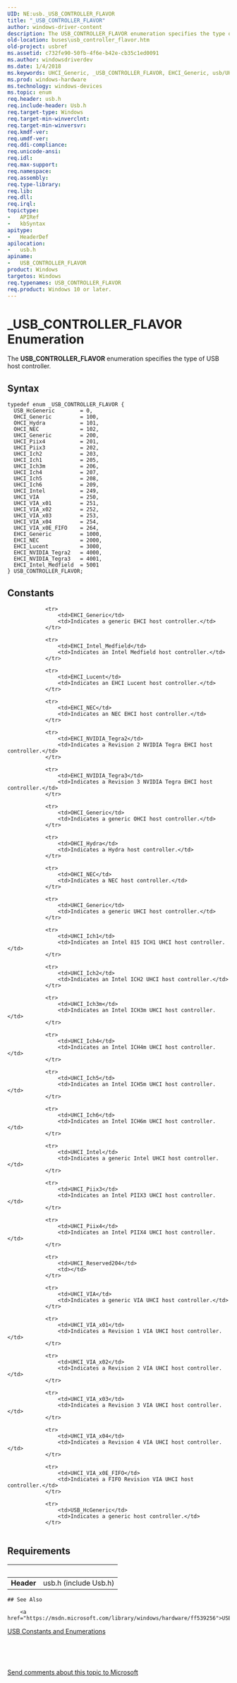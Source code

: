 ```yaml
---
UID: NE:usb._USB_CONTROLLER_FLAVOR
title: "_USB_CONTROLLER_FLAVOR"
author: windows-driver-content
description: The USB_CONTROLLER_FLAVOR enumeration specifies the type of USB host controller.
old-location: buses\usb_controller_flavor.htm
old-project: usbref
ms.assetid: c732fe90-50fb-4f6e-b42e-cb35c1ed0091
ms.author: windowsdriverdev
ms.date: 1/4/2018
ms.keywords: UHCI_Generic, _USB_CONTROLLER_FLAVOR, EHCI_Generic, usb/UHCI_Generic, usb/OHCI_Hydra, usb/USB_CONTROLLER_FLAVOR, usb/UHCI_Ich4, usb/OHCI_NEC, EHCI_Lucent, UHCI_VIA_x01, usb/UHCI_Ich5, usb/UHCI_VIA, USB_CONTROLLER_FLAVOR, UHCI_Ich2, usb/UHCI_VIA_x04, UHCI_Ich1, EHCI_NEC, EHCI_Intel_Medfield, usb/UHCI_VIA_x01, usb/OHCI_Generic, UHCI_VIA_x02, usb/UHCI_VIA_x0E_FIFO, OHCI_NEC, UHCI_Ich6, usb/UHCI_VIA_x02, usb/UHCI_VIA_x03, usb/EHCI_Generic, UHCI_VIA_x04, usb/EHCI_Lucent, usbstrct_a1b79c0b-7ee4-48bd-9793-8f37b9d248f2.xml, UHCI_Ich3m, UHCI_Piix4, usb/UHCI_Ich3m, USB_CONTROLLER_FLAVOR enumeration [Buses], USB_HcGeneric, UHCI_VIA, UHCI_VIA_x03, usb/UHCI_Intel, UHCI_Ich4, UHCI_Ich5, usb/EHCI_NEC, OHCI_Generic, usb/EHCI_Intel_Medfield, usb/UHCI_Ich1, usb/UHCI_Ich6, usb/UHCI_Ich2, usb/USB_HcGeneric, UHCI_VIA_x0E_FIFO, UHCI_Intel, EHCI_NVIDIA_Tegra2, usb/EHCI_NVIDIA_Tegra2, OHCI_Hydra, buses.usb_controller_flavor, usb/EHCI_NVIDIA_Tegra3, UHCI_Piix3, usb/UHCI_Piix3, EHCI_NVIDIA_Tegra3, usb/UHCI_Piix4
ms.prod: windows-hardware
ms.technology: windows-devices
ms.topic: enum
req.header: usb.h
req.include-header: Usb.h
req.target-type: Windows
req.target-min-winverclnt: 
req.target-min-winversvr: 
req.kmdf-ver: 
req.umdf-ver: 
req.ddi-compliance: 
req.unicode-ansi: 
req.idl: 
req.max-support: 
req.namespace: 
req.assembly: 
req.type-library: 
req.lib: 
req.dll: 
req.irql: 
topictype:
-	APIRef
-	kbSyntax
apitype:
-	HeaderDef
apilocation:
-	usb.h
apiname:
-	USB_CONTROLLER_FLAVOR
product: Windows
targetos: Windows
req.typenames: USB_CONTROLLER_FLAVOR
req.product: Windows 10 or later.
---
```


# _USB_CONTROLLER_FLAVOR Enumeration
The <b>USB_CONTROLLER_FLAVOR</b> enumeration specifies the type of USB host controller.

## Syntax
````
typedef enum _USB_CONTROLLER_FLAVOR { 
  USB_HcGeneric        = 0,
  OHCI_Generic         = 100,
  OHCI_Hydra           = 101,
  OHCI_NEC             = 102,
  UHCI_Generic         = 200,
  UHCI_Piix4           = 201,
  UHCI_Piix3           = 202,
  UHCI_Ich2            = 203,
  UHCI_Ich1            = 205,
  UHCI_Ich3m           = 206,
  UHCI_Ich4            = 207,
  UHCI_Ich5            = 208,
  UHCI_Ich6            = 209,
  UHCI_Intel           = 249,
  UHCI_VIA             = 250,
  UHCI_VIA_x01         = 251,
  UHCI_VIA_x02         = 252,
  UHCI_VIA_x03         = 253,
  UHCI_VIA_x04         = 254,
  UHCI_VIA_x0E_FIFO    = 264,
  EHCI_Generic         = 1000,
  EHCI_NEC             = 2000,
  EHCI_Lucent          = 3000,
  EHCI_NVIDIA_Tegra2   = 4000,
  EHCI_NVIDIA_Tegra3   = 4001,
  EHCI_Intel_Medfield  = 5001
} USB_CONTROLLER_FLAVOR;
````

## Constants

<table>
            
                <tr>
                    <td>EHCI_Generic</td>
                    <td>Indicates a generic EHCI host controller.</td>
                </tr>
            
                <tr>
                    <td>EHCI_Intel_Medfield</td>
                    <td>Indicates an Intel Medfield host controller.</td>
                </tr>
            
                <tr>
                    <td>EHCI_Lucent</td>
                    <td>Indicates an EHCI Lucent host controller.</td>
                </tr>
            
                <tr>
                    <td>EHCI_NEC</td>
                    <td>Indicates an NEC EHCI host controller.</td>
                </tr>
            
                <tr>
                    <td>EHCI_NVIDIA_Tegra2</td>
                    <td>Indicates a Revision 2 NVIDIA Tegra EHCI host controller.</td>
                </tr>
            
                <tr>
                    <td>EHCI_NVIDIA_Tegra3</td>
                    <td>Indicates a Revision 3 NVIDIA Tegra EHCI host controller.</td>
                </tr>
            
                <tr>
                    <td>OHCI_Generic</td>
                    <td>Indicates a generic OHCI host controller.</td>
                </tr>
            
                <tr>
                    <td>OHCI_Hydra</td>
                    <td>Indicates a Hydra host controller.</td>
                </tr>
            
                <tr>
                    <td>OHCI_NEC</td>
                    <td>Indicates a NEC host controller.</td>
                </tr>
            
                <tr>
                    <td>UHCI_Generic</td>
                    <td>Indicates a generic UHCI host controller.</td>
                </tr>
            
                <tr>
                    <td>UHCI_Ich1</td>
                    <td>Indicates an Intel 815 ICH1 UHCI host controller.</td>
                </tr>
            
                <tr>
                    <td>UHCI_Ich2</td>
                    <td>Indicates an Intel ICH2 UHCI host controller.</td>
                </tr>
            
                <tr>
                    <td>UHCI_Ich3m</td>
                    <td>Indicates an Intel ICH3m UHCI host controller.</td>
                </tr>
            
                <tr>
                    <td>UHCI_Ich4</td>
                    <td>Indicates an Intel ICH4m UHCI host controller.</td>
                </tr>
            
                <tr>
                    <td>UHCI_Ich5</td>
                    <td>Indicates an Intel ICH5m UHCI host controller.</td>
                </tr>
            
                <tr>
                    <td>UHCI_Ich6</td>
                    <td>Indicates an Intel ICH6m UHCI host controller.</td>
                </tr>
            
                <tr>
                    <td>UHCI_Intel</td>
                    <td>Indicates a generic Intel UHCI host controller.</td>
                </tr>
            
                <tr>
                    <td>UHCI_Piix3</td>
                    <td>Indicates an Intel PIIX3 UHCI host controller.</td>
                </tr>
            
                <tr>
                    <td>UHCI_Piix4</td>
                    <td>Indicates an Intel PIIX4 UHCI host controller.</td>
                </tr>
            
                <tr>
                    <td>UHCI_Reserved204</td>
                    <td></td>
                </tr>
            
                <tr>
                    <td>UHCI_VIA</td>
                    <td>Indicates a generic VIA UHCI host controller.</td>
                </tr>
            
                <tr>
                    <td>UHCI_VIA_x01</td>
                    <td>Indicates a Revision 1 VIA UHCI host controller.</td>
                </tr>
            
                <tr>
                    <td>UHCI_VIA_x02</td>
                    <td>Indicates a Revision 2 VIA UHCI host controller.</td>
                </tr>
            
                <tr>
                    <td>UHCI_VIA_x03</td>
                    <td>Indicates a Revision 3 VIA UHCI host controller.</td>
                </tr>
            
                <tr>
                    <td>UHCI_VIA_x04</td>
                    <td>Indicates a Revision 4 VIA UHCI host controller.</td>
                </tr>
            
                <tr>
                    <td>UHCI_VIA_x0E_FIFO</td>
                    <td>Indicates a FIFO Revision VIA UHCI host controller.</td>
                </tr>
            
                <tr>
                    <td>USB_HcGeneric</td>
                    <td>Indicates a generic host controller.</td>
                </tr>
</table>


## Requirements
| &nbsp; | &nbsp; |
| ---- |:---- |
| **Header** | usb.h (include Usb.h) |

    ## See Also

        <a href="https://msdn.microsoft.com/library/windows/hardware/ff539256">USB_CONTROLLER_INFO_0</a>

<a href="https://msdn.microsoft.com/library/windows/hardware/ff539322">USB Constants and Enumerations</a>

 

 

<a href="mailto:wsddocfb@microsoft.com?subject=Documentation%20feedback [usbref\buses]:%20USB_CONTROLLER_FLAVOR enumeration%20 RELEASE:%20(1/4/2018)&amp;body=%0A%0APRIVACY STATEMENT%0A%0AWe use your feedback to improve the documentation. We don't use your email address for any other purpose, and we'll remove your email address from our system after the issue that you're reporting is fixed. While we're working to fix this issue, we might send you an email message to ask for more info. Later, we might also send you an email message to let you know that we've addressed your feedback.%0A%0AFor more info about Microsoft's privacy policy, see http://privacy.microsoft.com/en-us/default.aspx." title="Send comments about this topic to Microsoft">Send comments about this topic to Microsoft</a>